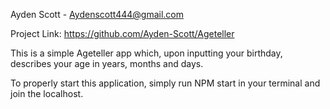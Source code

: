 Ayden Scott - Aydenscott444@gmail.com

Project Link: https://github.com/Ayden-Scott/Ageteller

This is a simple Ageteller app which, upon inputting your birthday, describes your age in years, months and days.

To properly start this application, simply run NPM start in your terminal and join the localhost.
